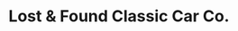 ---
title: "Lost & Found Classic Car Co."
url: /mount-vernon/lost-and-found-classic-car-co/
shop: car
---